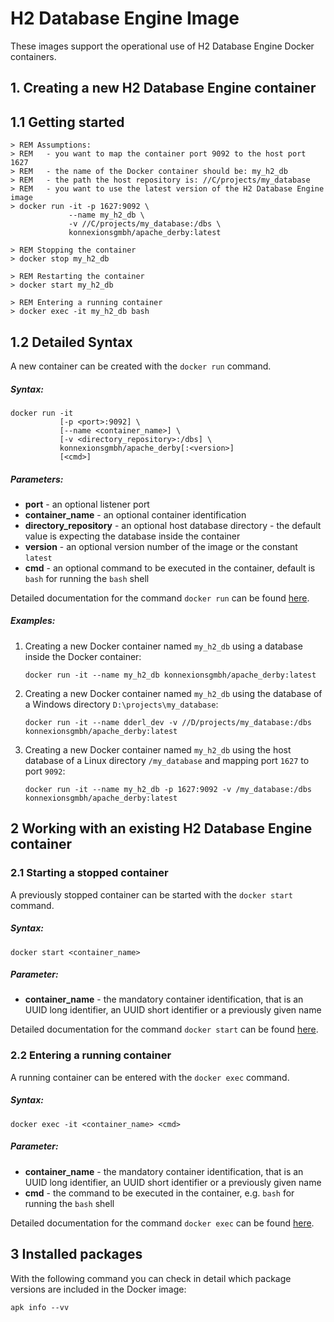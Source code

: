 # H2 Database Engine Image

These images support the operational use of H2 Database Engine Docker containers.

## 1. Creating a new H2 Database Engine container

## 1.1 Getting started

    > REM Assumptions:
    > REM   - you want to map the container port 9092 to the host port 1627
    > REM   - the name of the Docker container should be: my_h2_db
    > REM   - the path the host repository is: //C/projects/my_database
    > REM   - you want to use the latest version of the H2 Database Engine image
    > docker run -it -p 1627:9092 \
                 --name my_h2_db \
                 -v //C/projects/my_database:/dbs \
                 konnexionsgmbh/apache_derby:latest
            
    > REM Stopping the container
    > docker stop my_h2_db
    
    > REM Restarting the container
    > docker start my_h2_db

    > REM Entering a running container
    > docker exec -it my_h2_db bash

## 1.2 Detailed Syntax

A new container can be created with the `docker run` command.

##### Syntax:

    docker run -it 
               [-p <port>:9092] \
               [--name <container_name>] \
               [-v <directory_repository>:/dbs] \
               konnexionsgmbh/apache_derby[:<version>] 
               [<cmd>]
 
##### Parameters:

- **port** - an optional listener port             
- **container_name** - an optional container identification 
- **directory_repository** - an optional host database directory - the default value is expecting the database inside the container 
- **version** - an optional version number of the image or the constant `latest`
- **cmd** - an optional command to be executed in the container, default is `bash` for running the `bash` shell

Detailed documentation for the command `docker run` can be found [here](https://docs.docker.com/engine/reference/run/).

##### Examples:

1. Creating a new Docker container named `my_h2_db` using a database inside the Docker container:  

    `docker run -it --name my_h2_db konnexionsgmbh/apache_derby:latest`

2. Creating a new Docker container named `my_h2_db` using the database of a Windows directory `D:\projects\my_database`:  

    `docker run -it --name dderl_dev -v //D/projects/my_database:/dbs konnexionsgmbh/apache_derby:latest`

3. Creating a new Docker container named `my_h2_db` using the host database of a Linux directory `/my_database` and mapping port `1627` to port `9092`:  

    `docker run -it --name my_h2_db -p 1627:9092 -v /my_database:/dbs konnexionsgmbh/apache_derby:latest`

## 2 Working with an existing H2 Database Engine container

### 2.1 Starting a stopped container

A previously stopped container can be started with the `docker start` command.

##### Syntax:

    docker start <container_name>

##### Parameter:

- **container_name** - the mandatory container identification, that is an UUID long identifier, an UUID short identifier or a previously given name 

Detailed documentation for the command `docker start` can be found [here](https://docs.docker.com/engine/reference/commandline/start/).

### 2.2 Entering a running container

A running container can be entered with the `docker exec` command.

##### Syntax:

    docker exec -it <container_name> <cmd>

##### Parameter:

- **container_name** - the mandatory container identification, that is an UUID long identifier, an UUID short identifier or a previously given name 
- **cmd** - the command to be executed in the container, e.g. `bash` for running the `bash` shell

Detailed documentation for the command `docker exec` can be found [here](https://docs.docker.com/engine/reference/commandline/exec/).

## 3 Installed packages

With the following command you can check in detail which package versions are included in the Docker image:

    apk info --vv
